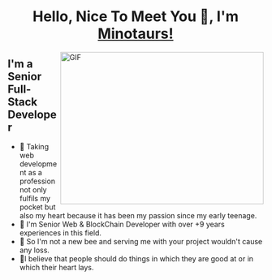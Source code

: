 <h1 align="center">Hello, Nice To Meet You 👋, I'm <a href="https://github.com/minotaurs110/minotaurs110/" target="blank">Minotaurs!</a></h1>

<img align="right" alt="GIF" height="300px" width="400px" src="https://media.giphy.com/media/Ah3zHH7hvsSB2/giphy.gif" />

## I'm a Senior Full-Stack Developer

- 🔭 Taking web development as a profession not only fulfils my pocket but also my heart because it has been my passion since my early teenage.
- 🌱 I'm Senior Web & BlockChain Developer with over +9 years experiences in this field.
- 👯 So I'm not a new bee and serving me with your project wouldn't cause any loss.
- 💪I believe that people should do things in which they are good at or in which their heart lays.


<!--
**minotaurs110/minotaurs110** is a ✨ _special_ ✨ repository because its `README.md` (this file) appears on your GitHub profile.



Here are some ideas to get you started:

-  I’m currently working on ...
- 🌱 I’m currently learning ...
- 👯 I’m looking to collaborate on ...
- 🤔 I’m looking for help with ...
- 💬 Ask me about ...
- 📫 How to reach me: ...
- 😄 Pronouns: ...
- ⚡ Fun fact: ...
-->

